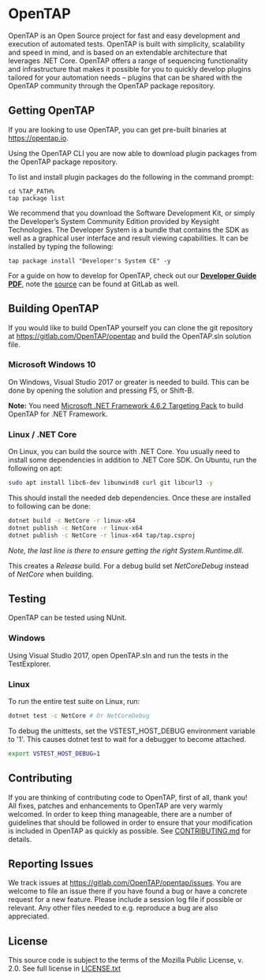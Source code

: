 # OpenTAP

OpenTAP is an Open Source project for fast and easy development and execution of automated tests. 
OpenTAP is built with simplicity, scalability and speed in mind, and is based on an extendable architecture that leverages .NET Core. 
OpenTAP offers a range of sequencing functionality and infrastructure that makes it possible for you to quickly develop plugins tailored for your automation needs – plugins that can be shared with the OpenTAP community through the OpenTAP package repository. 

## Getting OpenTAP

If you are looking to use OpenTAP, you can get pre-built binaries at https://opentap.io. 

Using the OpenTAP CLI you are now able to download plugin packages from the OpenTAP package repository.

To list and install plugin packages do the following in the command prompt: 
```
cd %TAP_PATH%
tap package list
```

We recommend that you download the Software Development Kit, or simply the Developer’s System Community Edition provided by Keysight Technologies. The Developer System is a bundle that contains the SDK as well as a graphical user interface and result viewing capabilities. It can be installed by typing the following:
```
tap package install "Developer's System CE" -y
```

For a guide on how to develop for OpenTAP, check out our __[Developer Guide PDF](http://opentap.io/docs/OpenTAP%20Developer%20Guide.pdf)__, note the [source](https://gitlab.com/OpenTAP/opentap/blob/master/doc/Developer%20Guide/Readme.md) can be found at GitLab as well.

## Building OpenTAP

If you would like to build OpenTAP yourself you can clone the git repository at https://gitlab.com/OpenTAP/opentap and build the OpenTAP.sln solution file.

### Microsoft Windows 10
 On Windows, Visual Studio 2017 or greater is needed to build. This can be done by opening the solution and pressing F5, or Shift-B.

**Note:** You need [Microsoft .NET Framework 4.6.2 Targeting Pack](https://www.microsoft.com/en-us/download/details.aspx?id=53321) to build OpenTAP for .NET Framework.

### Linux / .NET Core
On Linux, you can build the source with .NET Core. You usually need to install some dependencies in addition to .NET Core SDK. On Ubuntu, run the following on apt:

```sh
sudo apt install libc6-dev libunwind8 curl git libcurl3 -y
```
This should install the needed deb dependencies. Once these are installed to following can be done:

```sh
dotnet build -c NetCore -r linux-x64
dotnet publish -c NetCore -r linux-x64
dotnet publish -c NetCore -r linux-x64 tap/tap.csproj
```
*Note, the last line is there to ensure getting the right System.Runtime.dll.*

This creates a *Release* build. For a debug build set *NetCoreDebug* instead of *NetCore* when building.


## Testing
OpenTAP can be tested using NUnit. 

### Windows

Using Visual Studio 2017, open OpenTAP.sln and run the tests in the TestExplorer.

### Linux

To run the entire test suite on Linux, run:

```sh
dotnet test -c NetCore # Or NetCoreDebug
```

To debug the unittests, set the VSTEST_HOST_DEBUG environment variable to '1'. This causes dotnet test to wait for a debugger to become attached. 
```sh
export VSTEST_HOST_DEBUG=1
```

## Contributing

If you are thinking of contributing code to OpenTAP, first of all, thank you! All fixes, patches and enhancements to OpenTAP are very warmly welcomed. In order to keep thing manageable, there are a number of guidelines that should be followed in order to ensure that your modification is included in OpenTAP as quickly as possible. See [CONTRIBUTING.md](CONTRIBUTING.md) for details.

## Reporting Issues

We track issues at https://gitlab.com/OpenTAP/opentap/issues. You are welcome to file an issue there if you have found a bug or have a concrete request for a new feature. Please include a session log file if possible or relevant. Any other files needed to e.g. reproduce a bug are also appreciated.

## License

This source code is subject to the terms of the Mozilla Public License, v. 2.0. See full license in [LICENSE.txt](LICENSE.txt)
